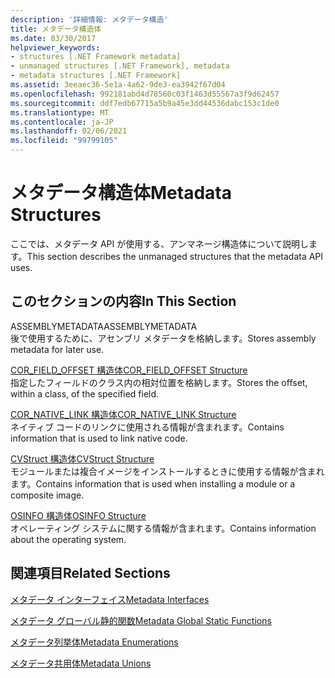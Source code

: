 ```yaml
---
description: '詳細情報: メタデータ構造'
title: メタデータ構造体
ms.date: 03/30/2017
helpviewer_keywords:
- structures [.NET Framework metadata]
- unmanaged structures [.NET Framework], metadata
- metadata structures [.NET Framework]
ms.assetid: 3eeaec36-5e1a-4a62-9de3-ea3942f67d04
ms.openlocfilehash: 992181abd4d78560c03f1463d55567a3f9d62457
ms.sourcegitcommit: ddf7edb67715a5b9a45e3dd44536dabc153c1de0
ms.translationtype: MT
ms.contentlocale: ja-JP
ms.lasthandoff: 02/06/2021
ms.locfileid: "99799105"
---
```

# <a name="metadata-structures"></a><span data-ttu-id="ab89c-103">メタデータ構造体</span><span class="sxs-lookup"><span data-stu-id="ab89c-103">Metadata Structures</span></span>

<span data-ttu-id="ab89c-104">ここでは、メタデータ API が使用する、アンマネージ構造体について説明します。</span><span class="sxs-lookup"><span data-stu-id="ab89c-104">This section describes the unmanaged structures that the metadata API uses.</span></span>  
  
## <a name="in-this-section"></a><span data-ttu-id="ab89c-105">このセクションの内容</span><span class="sxs-lookup"><span data-stu-id="ab89c-105">In This Section</span></span>  

 <span data-ttu-id="ab89c-106">ASSEMBLYMETADATA</span><span class="sxs-lookup"><span data-stu-id="ab89c-106">ASSEMBLYMETADATA</span></span>  
 <span data-ttu-id="ab89c-107">後で使用するために、アセンブリ メタデータを格納します。</span><span class="sxs-lookup"><span data-stu-id="ab89c-107">Stores assembly metadata for later use.</span></span>  
  
 [<span data-ttu-id="ab89c-108">COR_FIELD_OFFSET 構造体</span><span class="sxs-lookup"><span data-stu-id="ab89c-108">COR_FIELD_OFFSET Structure</span></span>](cor-field-offset-structure.md)  
 <span data-ttu-id="ab89c-109">指定したフィールドのクラス内の相対位置を格納します。</span><span class="sxs-lookup"><span data-stu-id="ab89c-109">Stores the offset, within a class, of the specified field.</span></span>  
  
 [<span data-ttu-id="ab89c-110">COR_NATIVE_LINK 構造体</span><span class="sxs-lookup"><span data-stu-id="ab89c-110">COR_NATIVE_LINK Structure</span></span>](cor-native-link-structure.md)  
 <span data-ttu-id="ab89c-111">ネイティブ コードのリンクに使用される情報が含まれます。</span><span class="sxs-lookup"><span data-stu-id="ab89c-111">Contains information that is used to link native code.</span></span>  
  
 [<span data-ttu-id="ab89c-112">CVStruct 構造体</span><span class="sxs-lookup"><span data-stu-id="ab89c-112">CVStruct Structure</span></span>](cvstruct-structure.md)  
 <span data-ttu-id="ab89c-113">モジュールまたは複合イメージをインストールするときに使用する情報が含まれます。</span><span class="sxs-lookup"><span data-stu-id="ab89c-113">Contains information that is used when installing a module or a composite image.</span></span>  
  
 [<span data-ttu-id="ab89c-114">OSINFO 構造体</span><span class="sxs-lookup"><span data-stu-id="ab89c-114">OSINFO Structure</span></span>](osinfo-structure.md)  
 <span data-ttu-id="ab89c-115">オペレーティング システムに関する情報が含まれます。</span><span class="sxs-lookup"><span data-stu-id="ab89c-115">Contains information about the operating system.</span></span>  
  
## <a name="related-sections"></a><span data-ttu-id="ab89c-116">関連項目</span><span class="sxs-lookup"><span data-stu-id="ab89c-116">Related Sections</span></span>  

 [<span data-ttu-id="ab89c-117">メタデータ インターフェイス</span><span class="sxs-lookup"><span data-stu-id="ab89c-117">Metadata Interfaces</span></span>](metadata-interfaces.md)  
  
 [<span data-ttu-id="ab89c-118">メタデータ グローバル静的関数</span><span class="sxs-lookup"><span data-stu-id="ab89c-118">Metadata Global Static Functions</span></span>](metadata-global-static-functions.md)  
  
 [<span data-ttu-id="ab89c-119">メタデータ列挙体</span><span class="sxs-lookup"><span data-stu-id="ab89c-119">Metadata Enumerations</span></span>](metadata-enumerations.md)  
  
 [<span data-ttu-id="ab89c-120">メタデータ共用体</span><span class="sxs-lookup"><span data-stu-id="ab89c-120">Metadata Unions</span></span>](metadata-unions.md)
